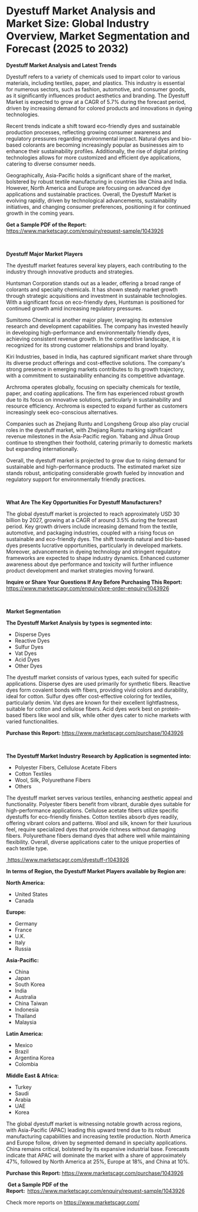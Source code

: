 <p><h1>Dyestuff Market Analysis and Market Size: Global Industry Overview, Market Segmentation and Forecast (2025 to 2032)</h1></p><p><strong>Dyestuff Market Analysis and Latest Trends</strong></p>
<p><p>Dyestuff refers to a variety of chemicals used to impart color to various materials, including textiles, paper, and plastics. This industry is essential for numerous sectors, such as fashion, automotive, and consumer goods, as it significantly influences product aesthetics and branding. The Dyestuff Market is expected to grow at a CAGR of 5.7% during the forecast period, driven by increasing demand for colored products and innovations in dyeing technologies.</p><p>Recent trends indicate a shift toward eco-friendly dyes and sustainable production processes, reflecting growing consumer awareness and regulatory pressures regarding environmental impact. Natural dyes and bio-based colorants are becoming increasingly popular as businesses aim to enhance their sustainability profiles. Additionally, the rise of digital printing technologies allows for more customized and efficient dye applications, catering to diverse consumer needs.</p><p>Geographically, Asia-Pacific holds a significant share of the market, bolstered by robust textile manufacturing in countries like China and India. However, North America and Europe are focusing on advanced dye applications and sustainable practices. Overall, the Dyestuff Market is evolving rapidly, driven by technological advancements, sustainability initiatives, and changing consumer preferences, positioning it for continued growth in the coming years.</p></p>
<p><strong>Get a Sample PDF of the Report:&nbsp;</strong> <a href="https://www.marketscagr.com/enquiry/request-sample/1043926?utm_campaign=2876&utm_medium=2&utm_source=Github&utm_content=ia&utm_term=06032025&utm_id=dyestuff">https://www.marketscagr.com/enquiry/request-sample/1043926</a></p>
<p>&nbsp;</p>
<p><strong>Dyestuff Major Market Players</strong></p>
<p><p>The dyestuff market features several key players, each contributing to the industry through innovative products and strategies. </p><p>Huntsman Corporation stands out as a leader, offering a broad range of colorants and specialty chemicals. It has shown steady market growth through strategic acquisitions and investment in sustainable technologies. With a significant focus on eco-friendly dyes, Huntsman is positioned for continued growth amid increasing regulatory pressures.</p><p>Sumitomo Chemical is another major player, leveraging its extensive research and development capabilities. The company has invested heavily in developing high-performance and environmentally friendly dyes, achieving consistent revenue growth. In the competitive landscape, it is recognized for its strong customer relationships and brand loyalty.</p><p>Kiri Industries, based in India, has captured significant market share through its diverse product offerings and cost-effective solutions. The company's strong presence in emerging markets contributes to its growth trajectory, with a commitment to sustainability enhancing its competitive advantage.</p><p>Archroma operates globally, focusing on specialty chemicals for textile, paper, and coating applications. The firm has experienced robust growth due to its focus on innovative solutions, particularly in sustainability and resource efficiency. Archroma is expected to expand further as customers increasingly seek eco-conscious alternatives.</p><p>Companies such as Zhejiang Runtu and Longsheng Group also play crucial roles in the dyestuff market, with Zhejiang Runtu marking significant revenue milestones in the Asia-Pacific region. Yabang and Jihua Group continue to strengthen their foothold, catering primarily to domestic markets but expanding internationally.</p><p>Overall, the dyestuff market is projected to grow due to rising demand for sustainable and high-performance products. The estimated market size stands robust, anticipating considerable growth fueled by innovation and regulatory support for environmentally friendly practices.</p></p>
<p>&nbsp;</p>
<p><strong>What Are The Key Opportunities For Dyestuff Manufacturers?</strong></p>
<p><p>The global dyestuff market is projected to reach approximately USD 30 billion by 2027, growing at a CAGR of around 3.5% during the forecast period. Key growth drivers include increasing demand from the textile, automotive, and packaging industries, coupled with a rising focus on sustainable and eco-friendly dyes. The shift towards natural and bio-based dyes presents lucrative opportunities, particularly in developed markets. Moreover, advancements in dyeing technology and stringent regulatory frameworks are expected to shape industry dynamics. Enhanced customer awareness about dye performance and toxicity will further influence product development and market strategies moving forward.</p></p>
<p><strong>Inquire or Share Your Questions If Any Before Purchasing This Report:</strong> <a href="https://www.marketscagr.com/enquiry/pre-order-enquiry/1043926?utm_campaign=2876&utm_medium=2&utm_source=Github&utm_content=ia&utm_term=06032025&utm_id=dyestuff">https://www.marketscagr.com/enquiry/pre-order-enquiry/1043926</a></p>
<p>&nbsp;</p>
<p><strong>Market Segmentation</strong></p>
<p><strong>The Dyestuff Market Analysis by types is segmented into:</strong></p>
<p><ul><li>Disperse Dyes</li><li>Reactive Dyes</li><li>Sulfur Dyes</li><li>Vat Dyes</li><li>Acid Dyes</li><li>Other Dyes</li></ul></p>
<p><p>The dyestuff market consists of various types, each suited for specific applications. Disperse dyes are used primarily for synthetic fibers. Reactive dyes form covalent bonds with fibers, providing vivid colors and durability, ideal for cotton. Sulfur dyes offer cost-effective coloring for textiles, particularly denim. Vat dyes are known for their excellent lightfastness, suitable for cotton and cellulose fibers. Acid dyes work best on protein-based fibers like wool and silk, while other dyes cater to niche markets with varied functionalities.</p></p>
<p><strong>Purchase this Report:&nbsp;</strong><a href="https://www.marketscagr.com/purchase/1043926?utm_campaign=2876&utm_medium=2&utm_source=Github&utm_content=ia&utm_term=06032025&utm_id=dyestuff">https://www.marketscagr.com/purchase/1043926</a></p>
<p>&nbsp;</p>
<p><strong>The Dyestuff Market Industry Research by Application is segmented into:</strong></p>
<p><ul><li>Polyester Fibers, Cellulose Acetate Fibers</li><li>Cotton Textiles</li><li>Wool, Silk, Polyurethane Fibers</li><li>Others</li></ul></p>
<p><p>The dyestuff market serves various textiles, enhancing aesthetic appeal and functionality. Polyester fibers benefit from vibrant, durable dyes suitable for high-performance applications. Cellulose acetate fibers utilize specific dyestuffs for eco-friendly finishes. Cotton textiles absorb dyes readily, offering vibrant colors and patterns. Wool and silk, known for their luxurious feel, require specialized dyes that provide richness without damaging fibers. Polyurethane fibers demand dyes that adhere well while maintaining flexibility. Overall, diverse applications cater to the unique properties of each textile type.</p></p>
<p><a href="https://www.marketscagr.com/dyestuff-r1043926?utm_campaign=2876&utm_medium=2&utm_source=Github&utm_content=ia&utm_term=06032025&utm_id=dyestuff">&nbsp;https://www.marketscagr.com/dyestuff-r1043926</a></p>
<p><strong>In terms of Region, the Dyestuff Market Players available by Region are:</strong></p>
<p>
    <p> <strong> North America: </strong>
        <ul>
            <li>United States</li>
            <li>Canada</li>
        </ul>
        </p> 
    <p> <strong> Europe: </strong>
        <ul>
            <li>Germany</li>
            <li>France</li>
            <li>U.K.</li>
            <li>Italy</li>
            <li>Russia</li>
        </ul>
        </p> 
    <p> <strong> Asia-Pacific: </strong>
        <ul>
            <li>China</li>
            <li>Japan</li>
            <li>South Korea</li>
            <li>India</li>
            <li>Australia</li>
            <li>China Taiwan</li>
            <li>Indonesia</li>
            <li>Thailand</li>
            <li>Malaysia</li>
        </ul>
        </p> 
    <p> <strong> Latin America: </strong>
        <ul>
            <li>Mexico</li>
            <li>Brazil</li>
            <li>Argentina Korea</li>
            <li>Colombia</li>
        </ul>
        </p> 
    <p> <strong> Middle East & Africa: </strong>
        <ul>
            <li>Turkey</li>
            <li>Saudi</li>
            <li>Arabia</li>
            <li>UAE</li>
            <li>Korea</li>
        </ul>
    </p>
    </p>
<p><p>The global dyestuff market is witnessing notable growth across regions, with Asia-Pacific (APAC) leading this upward trend due to its robust manufacturing capabilities and increasing textile production. North America and Europe follow, driven by segmented demand in specialty applications. China remains critical, bolstered by its expansive industrial base. Forecasts indicate that APAC will dominate the market with a share of approximately 47%, followed by North America at 25%, Europe at 18%, and China at 10%.</p></p>
<p><strong>Purchase this Report: </strong><a href="https://www.marketscagr.com/purchase/1043926?utm_campaign=2876&utm_medium=2&utm_source=Github&utm_content=ia&utm_term=06032025&utm_id=dyestuff">https://www.marketscagr.com/purchase/1043926</a></p>
<p>&nbsp;<strong>Get a Sample PDF of the Report:&nbsp;&nbsp;</strong><a href="https://www.marketscagr.com/enquiry/request-sample/1043926?utm_campaign=2876&utm_medium=2&utm_source=Github&utm_content=ia&utm_term=06032025&utm_id=dyestuff">https://www.marketscagr.com/enquiry/request-sample/1043926</a></p>
<p><strong></strong></p>
<p>Check more reports on <a href="https://www.marketscagr.com/?utm_campaign=2876&utm_medium=2&utm_source=Github&utm_content=ia&utm_term=06032025&utm_id=dyestuff">https://www.marketscagr.com/</a></p>